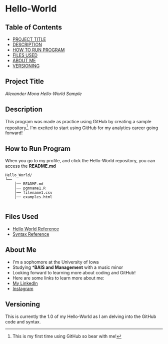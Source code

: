 # Hello-World

## Table of Contents 

- [PROJECT TITLE](#Project-Title)
- [DESCRIPTION](#Description)
- [HOW TO RUN PROGRAM](#How-to-run-program)
- [FILES USED](#files-used)
- [ABOUT ME](#about-me)
- [VERSIONING](#versioning)

## Project Title

*Alexander Mona Hello-World Sample* 




## Description

This program was made as practice using GitHub by creating a sample repository[^1]. I'm excited to start using GitHub for my analytics career going forward!

[^1]: This is my first time using GitHub so bear with me!


## How to Run Program

When you go to my profile, and click the Hello-World repository, you can access the **README.md**
```text
Hello_World/
└── 
    │── README.md
    │── pgmname1.R
    │── filename1.csv
    │── examples.html
   
```

## Files Used 

- [Hello World Reference](https://github.com/kristinearens/Hello_World)
- [Syntax Reference](https://help.github.com/en/github/writing-on-github/basic-writing-and-formatting-syntax)
  
## About Me

- I'm a sophomore at the University of Iowa 
- Studying ***BAIS and Management** with a music minor
- Looking forward to learning more about coding and GitHub!
- Here are some links to learn more about me:
- [My LinkedIn](https://www.linkedin.com/in/alexander-mona/)
- [Instagram](https://www.instagram.com/itsalexmona/)

## Versioning

This is currently the 1.0 of my Hello-World as I am delving into the GitHub code and syntax.
